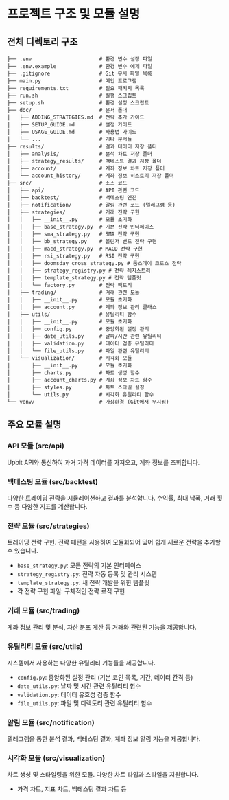 # 프로젝트 구조 및 모듈 설명

## 전체 디렉토리 구조

```
├── .env                      # 환경 변수 설정 파일
├── .env.example              # 환경 변수 예제 파일
├── .gitignore                # Git 무시 파일 목록
├── main.py                   # 메인 프로그램
├── requirements.txt          # 필요 패키지 목록
├── run.sh                    # 실행 스크립트
├── setup.sh                  # 환경 설정 스크립트
├── doc/                      # 문서 폴더
│   ├── ADDING_STRATEGIES.md  # 전략 추가 가이드
│   ├── SETUP_GUIDE.md        # 설정 가이드 
│   ├── USAGE_GUIDE.md        # 사용법 가이드
│   └── ...                   # 기타 문서들
├── results/                  # 결과 데이터 저장 폴더
│   ├── analysis/             # 분석 차트 저장 폴더
│   ├── strategy_results/     # 백테스트 결과 저장 폴더
│   ├── account/              # 계좌 정보 차트 저장 폴더
│   └── account_history/      # 계좌 정보 히스토리 저장 폴더
├── src/                      # 소스 코드
│   ├── api/                  # API 관련 코드
│   ├── backtest/             # 백테스팅 엔진
│   ├── notification/         # 알림 관련 코드 (텔레그램 등)
│   ├── strategies/           # 거래 전략 구현
│   │   ├── __init__.py       # 모듈 초기화
│   │   ├── base_strategy.py  # 기본 전략 인터페이스
│   │   ├── sma_strategy.py   # SMA 전략 구현
│   │   ├── bb_strategy.py    # 볼린저 밴드 전략 구현
│   │   ├── macd_strategy.py  # MACD 전략 구현
│   │   ├── rsi_strategy.py   # RSI 전략 구현
│   │   ├── doomsday_cross_strategy.py # 둠스데이 크로스 전략
│   │   ├── strategy_registry.py # 전략 레지스트리
│   │   ├── template_strategy.py # 전략 템플릿
│   │   └── factory.py        # 전략 팩토리
│   ├── trading/              # 거래 관련 모듈
│   │   ├── __init__.py       # 모듈 초기화
│   │   ├── account.py        # 계좌 정보 관리 클래스
│   ├── utils/                # 유틸리티 함수
│   │   ├── __init__.py       # 모듈 초기화
│   │   ├── config.py         # 중앙화된 설정 관리
│   │   ├── date_utils.py     # 날짜/시간 관련 유틸리티
│   │   ├── validation.py     # 데이터 검증 유틸리티
│   │   └── file_utils.py     # 파일 관련 유틸리티
│   └── visualization/        # 시각화 모듈
│       ├── __init__.py       # 모듈 초기화
│       ├── charts.py         # 차트 생성 함수
│       ├── account_charts.py # 계좌 정보 차트 함수
│       ├── styles.py         # 차트 스타일 설정
│       └── utils.py          # 시각화 유틸리티 함수
└── venv/                     # 가상환경 (Git에서 무시됨)
```

## 주요 모듈 설명

### API 모듈 (src/api)
Upbit API와 통신하여 과거 가격 데이터를 가져오고, 계좌 정보를 조회합니다.

### 백테스팅 모듈 (src/backtest)
다양한 트레이딩 전략을 시뮬레이션하고 결과를 분석합니다. 수익률, 최대 낙폭, 거래 횟수 등 다양한 지표를 계산합니다.

### 전략 모듈 (src/strategies)
트레이딩 전략 구현. 전략 패턴을 사용하여 모듈화되어 있어 쉽게 새로운 전략을 추가할 수 있습니다.
- `base_strategy.py`: 모든 전략의 기본 인터페이스
- `strategy_registry.py`: 전략 자동 등록 및 관리 시스템
- `template_strategy.py`: 새 전략 개발을 위한 템플릿
- 각 전략 구현 파일: 구체적인 전략 로직 구현

### 거래 모듈 (src/trading)
계좌 정보 관리 및 분석, 자산 분포 계산 등 거래와 관련된 기능을 제공합니다.

### 유틸리티 모듈 (src/utils)
시스템에서 사용하는 다양한 유틸리티 기능들을 제공합니다.
- `config.py`: 중앙화된 설정 관리 (기본 코인 목록, 기간, 데이터 간격 등)
- `date_utils.py`: 날짜 및 시간 관련 유틸리티 함수
- `validation.py`: 데이터 유효성 검증 함수
- `file_utils.py`: 파일 및 디렉토리 관련 유틸리티 함수

### 알림 모듈 (src/notification)
텔레그램을 통한 분석 결과, 백테스팅 결과, 계좌 정보 알림 기능을 제공합니다.

### 시각화 모듈 (src/visualization)
차트 생성 및 스타일링을 위한 모듈. 다양한 차트 타입과 스타일을 지원합니다.
- 가격 차트, 지표 차트, 백테스팅 결과 차트 등 